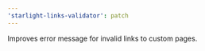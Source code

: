 ```yaml
---
'starlight-links-validator': patch
---
```


Improves error message for invalid links to custom pages.
